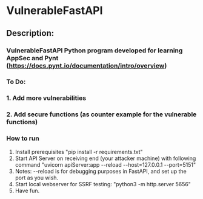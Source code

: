 # VulnerableFastAPI

## Description:
### VulnerableFastAPI Python program developed for learning AppSec and Pynt (https://docs.pynt.io/documentation/intro/overview)
### To Do:
### 1. Add more vulnerabilities
### 2. Add secure functions (as counter example for the vulnerable functions)
### How to run
1. Install prerequisites "pip install -r requirements.txt"
2. Start API Server on receiving end (your attacker machine) with following command "uvicorn apiServer:app --reload --host=127.0.0.1 --port=5151"
3. Notes: --reload is for debugging purposes in FastAPI, and set up the port as you wish.
4. Start local webserver for SSRF testing: "python3 -m http.server 5656"
5. Have fun.
